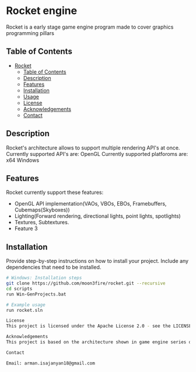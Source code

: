 # Rocket engine

Rocket is a early stage game engine program made to cover graphics programming pillars

## Table of Contents

- [Rocket](#project-name)
  - [Table of Contents](#table-of-contents)
  - [Description](#description)
  - [Features](#features)
  - [Installation](#installation)
  - [Usage](#usage)
  - [License](#license)
  - [Acknowledgements](#acknowledgements)
  - [Contact](#contact)

## Description

Rocket's architecture allows to support multiple rendering API's at once.
Currently supported API's are: OpenGL
Currently supported platforoms are: x64 Windows

## Features

Rocket currently support these features:

- OpenGL API implementation(VAOs, VBOs, EBOs, Framebuffers, Cubemaps(Skyboxes))
- Lighting(Forward rendering, directional lights, point lights, spotlights)
- Textures, Subtextures.
- Feature 3

## Installation

Provide step-by-step instructions on how to install your project. Include any dependencies that need to be installed.

```bash
# Windows: Installation steps
git clone https://github.com/moon3fire/rocket.git --recursive
cd scripts
run Win-GenProjects.bat

# Example usage
run rocket.sln

License
This project is licensed under the Apache License 2.0 - see the LICENSE file for details.

Acknowledgements
This project is based on the architecture shown in game engine series of @TheCherno. 

Contact

Email: arman.isajanyan18@gmail.com